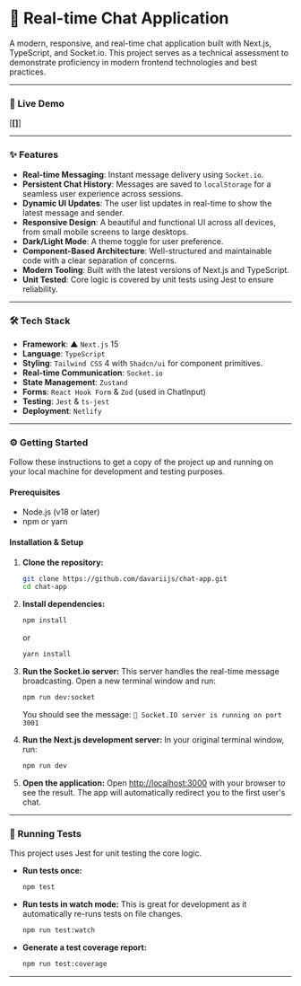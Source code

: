 # 💬 Real-time Chat Application

A modern, responsive, and real-time chat application built with Next.js, TypeScript, and Socket.io. This project serves as a technical assessment to demonstrate proficiency in modern frontend technologies and best practices.


---

### 🚀 Live Demo

[**[]**]

---

### ✨ Features

- **Real-time Messaging**: Instant message delivery using `Socket.io`.
- **Persistent Chat History**: Messages are saved to `localStorage` for a seamless user experience across sessions.
- **Dynamic UI Updates**: The user list updates in real-time to show the latest message and sender.
- **Responsive Design**: A beautiful and functional UI across all devices, from small mobile screens to large desktops.
- **Dark/Light Mode**: A theme toggle for user preference.
- **Component-Based Architecture**: Well-structured and maintainable code with a clear separation of concerns.
- **Modern Tooling**: Built with the latest versions of Next.js and TypeScript.
- **Unit Tested**: Core logic is covered by unit tests using Jest to ensure reliability.

---

### 🛠️ Tech Stack

- **Framework**: ▲ `Next.js` 15
- **Language**: `TypeScript`
- **Styling**: `Tailwind CSS` 4 with `Shadcn/ui` for component primitives.
- **Real-time Communication**: `Socket.io`
- **State Management**: `Zustand`
- **Forms**: `React Hook Form` & `Zod` (used in ChatInput)
- **Testing**: `Jest` & `ts-jest`
- **Deployment**: `Netlify`


---

### ⚙️ Getting Started

Follow these instructions to get a copy of the project up and running on your local machine for development and testing purposes.

#### Prerequisites

- Node.js (v18 or later)
- npm or yarn

#### Installation & Setup

1.  **Clone the repository:**
    ```bash
    git clone https://github.com/davariijs/chat-app.git
    cd chat-app
    ```

2.  **Install dependencies:**
    ```bash
    npm install
    ```
    or
    ```bash
    yarn install
    ```

3.  **Run the Socket.io server:**
    This server handles the real-time message broadcasting. Open a new terminal window and run:
    ```bash
    npm run dev:socket
    ```
    You should see the message: `🚀 Socket.IO server is running on port 3001`

4.  **Run the Next.js development server:**
    In your original terminal window, run:
    ```bash
    npm run dev
    ```

5.  **Open the application:**
    Open [http://localhost:3000](http://localhost:3000) with your browser to see the result. The app will automatically redirect you to the first user's chat.

---

### 🧪 Running Tests

This project uses Jest for unit testing the core logic.

-   **Run tests once:**
    ```bash
    npm test
    ```

-   **Run tests in watch mode:**
    This is great for development as it automatically re-runs tests on file changes.
    ```bash
    npm run test:watch
    ```

-   **Generate a test coverage report:**
    ```bash
    npm run test:coverage
    ```

---